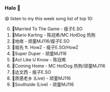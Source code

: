 

### Halo 👋

😄 listen to my this week song list of top 10:

0. 🌈Married To The Game - 瘦子E.SO
1. 🌈Mario Karting - 陈冠希/MC HotDog 热狗
2. 🌈地痞 - 顽童MJ116/瘦子E.SO
3. 🌈祖先 ft. HowZ - 瘦子E.SO/HowZ
4. 🌈Super Duper - 顽童MJ116
5. 🌈Act Like U Know - 陈冠希
6. 🌈Coming Home - MC HotDog 热狗/顽童MJ116
7. 🌈达文西 - 瘦子E.SO
8. 🌈质感老乡 (Live) - 顽童MJ116
9. 🌈Southside (Live) - 顽童MJ116

